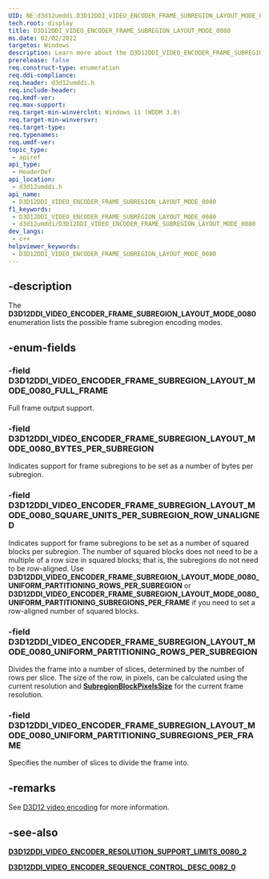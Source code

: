 ```yaml
---
UID: NE:d3d12umddi.D3D12DDI_VIDEO_ENCODER_FRAME_SUBREGION_LAYOUT_MODE_0080
tech.root: display
title: D3D12DDI_VIDEO_ENCODER_FRAME_SUBREGION_LAYOUT_MODE_0080
ms.date: 02/02/2022
targetos: Windows
description: Learn more about the D3D12DDI_VIDEO_ENCODER_FRAME_SUBREGION_LAYOUT_MODE_0080 enumeration.
prerelease: false
req.construct-type: enumeration
req.ddi-compliance: 
req.header: d3d12umddi.h
req.include-header: 
req.kmdf-ver: 
req.max-support: 
req.target-min-winverclnt: Windows 11 (WDDM 3.0)
req.target-min-winversvr: 
req.target-type: 
req.typenames: 
req.umdf-ver: 
topic_type:
 - apiref
api_type:
 - HeaderDef
api_location:
 - d3d12umddi.h
api_name:
 - D3D12DDI_VIDEO_ENCODER_FRAME_SUBREGION_LAYOUT_MODE_0080
f1_keywords:
 - D3D12DDI_VIDEO_ENCODER_FRAME_SUBREGION_LAYOUT_MODE_0080
 - d3d12umddi/D3D12DDI_VIDEO_ENCODER_FRAME_SUBREGION_LAYOUT_MODE_0080
dev_langs:
 - c++
helpviewer_keywords:
 - D3D12DDI_VIDEO_ENCODER_FRAME_SUBREGION_LAYOUT_MODE_0080
---
```


## -description

The **D3D12DDI_VIDEO_ENCODER_FRAME_SUBREGION_LAYOUT_MODE_0080** enumeration lists the possible frame subregion encoding modes.

## -enum-fields

### -field D3D12DDI_VIDEO_ENCODER_FRAME_SUBREGION_LAYOUT_MODE_0080_FULL_FRAME

Full frame output support.

### -field D3D12DDI_VIDEO_ENCODER_FRAME_SUBREGION_LAYOUT_MODE_0080_BYTES_PER_SUBREGION

Indicates support for frame subregions to be set as a number of bytes per subregion.

### -field D3D12DDI_VIDEO_ENCODER_FRAME_SUBREGION_LAYOUT_MODE_0080_SQUARE_UNITS_PER_SUBREGION_ROW_UNALIGNED

Indicates support for frame subregions to be set as a number of squared blocks per subregion. The number of squared blocks does not need to be a multiple of a row size in squared blocks; that is, the subregions do not need to be row-aligned. Use **D3D12DDI_VIDEO_ENCODER_FRAME_SUBREGION_LAYOUT_MODE_0080_UNIFORM_PARTITIONING_ROWS_PER_SUBREGION** or **D3D12DDI_VIDEO_ENCODER_FRAME_SUBREGION_LAYOUT_MODE_0080_UNIFORM_PARTITIONING_SUBREGIONS_PER_FRAME** if you need to set a row-aligned number of squared blocks.

### -field D3D12DDI_VIDEO_ENCODER_FRAME_SUBREGION_LAYOUT_MODE_0080_UNIFORM_PARTITIONING_ROWS_PER_SUBREGION

Divides the frame into a number of slices, determined by the number of rows per slice. The size of the row, in pixels, can be calculated using the current resolution and [**SubregionBlockPixelsSize**](ns-d3d12umddi-d3d12ddi_video_encoder_resolution_support_limits_0080_2.md) for the current frame resolution.

### -field D3D12DDI_VIDEO_ENCODER_FRAME_SUBREGION_LAYOUT_MODE_0080_UNIFORM_PARTITIONING_SUBREGIONS_PER_FRAME

Specifies the number of slices to divide the frame into.

## -remarks

See [D3D12 video encoding](/windows-hardware/drivers/display/video-encoding-d3d12.md) for more information.

## -see-also

[**D3D12DDI_VIDEO_ENCODER_RESOLUTION_SUPPORT_LIMITS_0080_2**](ns-d3d12umddi-d3d12ddi_video_encoder_resolution_support_limits_0080_2.md)

[**D3D12DDI_VIDEO_ENCODER_SEQUENCE_CONTROL_DESC_0082_0**](ns-d3d12umddi-d3d12ddi_video_encoder_sequence_control_desc_0082_0.md)
